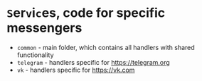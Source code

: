 # `S`er`v`i`c`es, code for specific messengers

- `common` - main folder, which
contains all handlers with shared
functionality
- `telegram` - handlers specific for https://telegram.org
- `vk` - handlers specific for https://vk.com